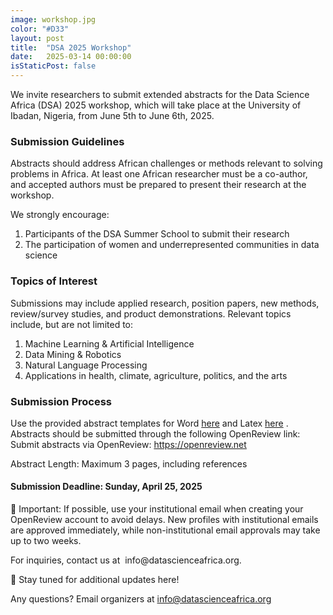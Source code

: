 ```yaml
---
image: workshop.jpg
color: "#D33"
layout: post
title:  "DSA 2025 Workshop"
date:   2025-03-14 00:00:00
isStaticPost: false
---
```


<p>We invite researchers to submit extended abstracts for the Data Science Africa (DSA) 2025 workshop, which will take place at the University of Ibadan, Nigeria, from June 5th to June 6th, 2025.</p>

<h3>Submission Guidelines</h3>
<p>Abstracts should address African challenges or methods relevant to solving problems in Africa. At least one African researcher must be a co-author, and accepted authors must be prepared to present their research at the workshop.</p>

<p>We strongly encourage:</p>
<ol>
<li>Participants of the DSA Summer School to submit their research</li>
<li>The participation of women and underrepresented communities in data science</li>
</ol>

<h3>Topics of Interest</h3>
<p>Submissions may include applied research, position papers, new methods, review/survey studies, and product demonstrations. Relevant topics include, but are not limited to:</p>
<ol>
<li>Machine Learning & Artificial Intelligence</li>
<li>Data Mining & Robotics</li>
<li>Natural Language Processing</li>
<li>Applications in health, climate, agriculture, politics, and the arts</li>
</ol>

<h3>Submission Process</h3>
<p>Use the provided abstract templates for Word <a href="https://drive.google.com/drive/folders/1n3ECY0lakjV8JIfKq5FnhrkoWUfB1vH4" target="new">here</a> and Latex <a href="https://drive.google.com/drive/folders/1-4gnfWnkHU4B4gWKxFLlG82j1hhZYmZK" target="new">here</a> . Abstracts should be submitted through the following OpenReview link: 
Submit abstracts via OpenReview: <a href="https://openreview.net/group?id=datascienceafrica.org/DSA/2025" target="new">https://openreview.net</a></p>

<p>Abstract Length: Maximum 3 pages, including references</p>

<h4>Submission Deadline: Sunday, April 25, 2025</h4>
  
<p>📌 Important: If possible, use your institutional email when creating your OpenReview account to avoid delays. New profiles with institutional emails are approved immediately, while non-institutional email approvals may take up to two weeks.</p>

<p>For inquiries, contact us at  info@datascienceafrica.org.</p>

<p>🔗 Stay tuned for additional updates here!</p>


Any questions?
Email organizers at [info@datascienceafrica.org](mailto:info@datascienceafrica.org)
